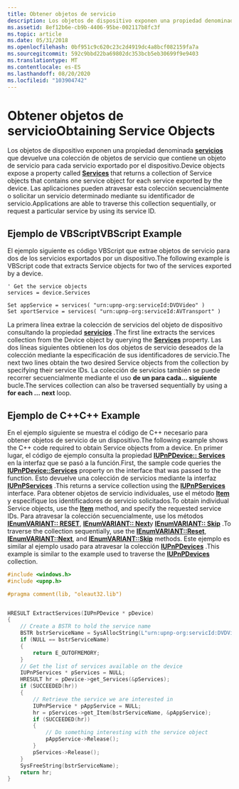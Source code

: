 ```yaml
---
title: Obtener objetos de servicio
description: Los objetos de dispositivo exponen una propiedad denominada servicios que devuelve una colección de objetos de servicio que contiene un objeto de servicio para cada servicio exportado por el dispositivo.
ms.assetid: 8ef12b6e-cb9b-4406-95be-002117b8fc3f
ms.topic: article
ms.date: 05/31/2018
ms.openlocfilehash: 0bf951c9c620c23c2d4919dc4a8bcf082159fa7a
ms.sourcegitcommit: 592c9bbd22ba69802dc353bcb5eb30699f9e9403
ms.translationtype: MT
ms.contentlocale: es-ES
ms.lasthandoff: 08/20/2020
ms.locfileid: "103904742"
---
```

# <a name="obtaining-service-objects"></a><span data-ttu-id="bfa62-103">Obtener objetos de servicio</span><span class="sxs-lookup"><span data-stu-id="bfa62-103">Obtaining Service Objects</span></span>

<span data-ttu-id="bfa62-104">Los objetos de dispositivo exponen una propiedad denominada [**servicios**](/windows/win32/api/upnp/nf-upnp-iupnpdevice-get_services) que devuelve una colección de objetos de servicio que contiene un objeto de servicio para cada servicio exportado por el dispositivo.</span><span class="sxs-lookup"><span data-stu-id="bfa62-104">Device objects expose a property called [**Services**](/windows/win32/api/upnp/nf-upnp-iupnpdevice-get_services) that returns a collection of Service objects that contains one service object for each service exported by the device.</span></span> <span data-ttu-id="bfa62-105">Las aplicaciones pueden atravesar esta colección secuencialmente o solicitar un servicio determinado mediante su identificador de servicio.</span><span class="sxs-lookup"><span data-stu-id="bfa62-105">Applications are able to traverse this collection sequentially, or request a particular service by using its service ID.</span></span>

## <a name="vbscript-example"></a><span data-ttu-id="bfa62-106">Ejemplo de VBScript</span><span class="sxs-lookup"><span data-stu-id="bfa62-106">VBScript Example</span></span>

<span data-ttu-id="bfa62-107">El ejemplo siguiente es código VBScript que extrae objetos de servicio para dos de los servicios exportados por un dispositivo.</span><span class="sxs-lookup"><span data-stu-id="bfa62-107">The following example is VBScript code that extracts Service objects for two of the services exported by a device.</span></span>


```VB
' Get the service objects
services = device.Services
    
Set appService = services( "urn:upnp-org:serviceId:DVDVideo" )
Set xportService = services( "urn:upnp-org:serviceId:AVTransport" )
```



<span data-ttu-id="bfa62-108">La primera línea extrae la colección de servicios del objeto de dispositivo consultando la propiedad [**servicios**](/windows/win32/api/upnp/nf-upnp-iupnpdevice-get_services) .</span><span class="sxs-lookup"><span data-stu-id="bfa62-108">The first line extracts the services collection from the Device object by querying the [**Services**](/windows/win32/api/upnp/nf-upnp-iupnpdevice-get_services) property.</span></span> <span data-ttu-id="bfa62-109">Las dos líneas siguientes obtienen los dos objetos de servicio deseados de la colección mediante la especificación de sus identificadores de servicio.</span><span class="sxs-lookup"><span data-stu-id="bfa62-109">The next two lines obtain the two desired Service objects from the collection by specifying their service IDs.</span></span> <span data-ttu-id="bfa62-110">La colección de servicios también se puede recorrer secuencialmente mediante el uso **de un para cada... siguiente** bucle.</span><span class="sxs-lookup"><span data-stu-id="bfa62-110">The services collection can also be traversed sequentially by using a **for each … next** loop.</span></span>

## <a name="c-example"></a><span data-ttu-id="bfa62-111">Ejemplo de C++</span><span class="sxs-lookup"><span data-stu-id="bfa62-111">C++ Example</span></span>

<span data-ttu-id="bfa62-112">En el ejemplo siguiente se muestra el código de C++ necesario para obtener objetos de servicio de un dispositivo.</span><span class="sxs-lookup"><span data-stu-id="bfa62-112">The following example shows the C++ code required to obtain Service objects from a device.</span></span> <span data-ttu-id="bfa62-113">En primer lugar, el código de ejemplo consulta la propiedad [**IUPnPDevice:: Services**](/windows/win32/api/upnp/nf-upnp-iupnpdevice-get_services) en la interfaz que se pasó a la función.</span><span class="sxs-lookup"><span data-stu-id="bfa62-113">First, the sample code queries the [**IUPnPDevice::Services**](/windows/win32/api/upnp/nf-upnp-iupnpdevice-get_services) property on the interface that was passed to the function.</span></span> <span data-ttu-id="bfa62-114">Esto devuelve una colección de servicios mediante la interfaz [**IUPnPServices**](/windows/desktop/api/Upnp/nn-upnp-iupnpservices) .</span><span class="sxs-lookup"><span data-stu-id="bfa62-114">This returns a service collection using the [**IUPnPServices**](/windows/desktop/api/Upnp/nn-upnp-iupnpservices) interface.</span></span> <span data-ttu-id="bfa62-115">Para obtener objetos de servicio individuales, use el método [**Item**](/windows/win32/api/upnp/nf-upnp-iupnpservices-get_item) y especifique los identificadores de servicio solicitados.</span><span class="sxs-lookup"><span data-stu-id="bfa62-115">To obtain individual Service objects, use the [**Item**](/windows/win32/api/upnp/nf-upnp-iupnpservices-get_item) method, and specify the requested service IDs.</span></span> <span data-ttu-id="bfa62-116">Para atravesar la colección secuencialmente, use los métodos [**IEnumVARIANT:: RESET**](/windows/win32/api/oaidl/nf-oaidl-ienumvariant-reset), [**IEnumVARIANT:: Next**](/windows/win32/api/oaidl/nf-oaidl-ienumvariant-next)y [**IEnumVARIANT:: Skip**](/windows/win32/api/oaidl/nf-oaidl-ienumvariant-skip) .</span><span class="sxs-lookup"><span data-stu-id="bfa62-116">To traverse the collection sequentially, use the [**IEnumVARIANT::Reset**](/windows/win32/api/oaidl/nf-oaidl-ienumvariant-reset), [**IEnumVARIANT::Next**](/windows/win32/api/oaidl/nf-oaidl-ienumvariant-next), and [**IEnumVARIANT::Skip**](/windows/win32/api/oaidl/nf-oaidl-ienumvariant-skip) methods.</span></span> <span data-ttu-id="bfa62-117">Este ejemplo es similar al ejemplo usado para atravesar la colección [**IUPnPDevices**](/windows/desktop/api/Upnp/nn-upnp-iupnpdevices) .</span><span class="sxs-lookup"><span data-stu-id="bfa62-117">This example is similar to the example used to traverse the [**IUPnPDevices**](/windows/desktop/api/Upnp/nn-upnp-iupnpdevices) collection.</span></span>


```C++
#include <windows.h>
#include <upnp.h>

#pragma comment(lib, "oleaut32.lib")


HRESULT ExtractServices(IUPnPDevice * pDevice)
{
    // Create a BSTR to hold the service name
    BSTR bstrServiceName = SysAllocString(L"urn:upnp-org:servicId:DVDVideo");
    if (NULL == bstrServiceName)
    {
        return E_OUTOFMEMORY;
    }
    // Get the list of services available on the device
    IUPnPServices * pServices = NULL;
    HRESULT hr = pDevice->get_Services(&pServices);
    if (SUCCEEDED(hr))
    {
        // Retrieve the service we are interested in
        IUPnPService * pAppService = NULL;
        hr = pServices->get_Item(bstrServiceName, &pAppService);
        if (SUCCEEDED(hr))
        {
            // Do something interesting with the service object
            pAppService->Release();
        }
        pServices->Release();
    }
    SysFreeString(bstrServiceName);
    return hr;
}
```



 

 